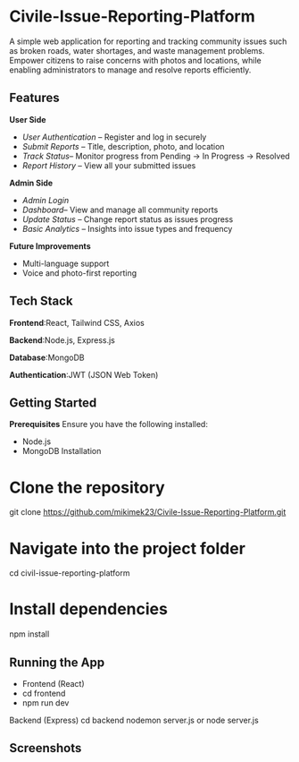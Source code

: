 # Civile-Issue-Reporting-Platform
A simple web application for reporting and tracking community issues such as broken roads, water shortages, and waste management problems. Empower citizens to raise concerns with photos and locations, while enabling administrators to manage and resolve reports efficiently.
## Features
**User Side**
-  *User Authentication* – Register and log in securely
-  *Submit Reports* – Title, description, photo, and location
-  *Track Status*– Monitor progress from Pending → In Progress → Resolved
-  *Report History* – View all your submitted issues

  
 **Admin Side**
-  *Admin Login*
-  *Dashboard*– View and manage all community reports
-  *Update Status* – Change report status as issues progress
-  *Basic Analytics* – Insights into issue types and frequency

 **Future Improvements**
-  Multi-language support
-  Voice and photo-first reporting

 ## Tech Stack

**Frontend**:React, Tailwind CSS, Axios

**Backend**:Node.js, Express.js

**Database**:MongoDB

**Authentication**:JWT (JSON Web Token)


 ## Getting Started
 **Prerequisites**
Ensure you have the following installed:
- Node.js
- MongoDB
 Installation
# Clone the repository
git clone https://github.com/mikimek23/Civile-Issue-Reporting-Platform.git

# Navigate into the project folder
cd civil-issue-reporting-platform

# Install dependencies
npm install


 ## Running the App
- Frontend (React)
- cd frontend
- npm run dev


Backend (Express)
cd backend
nodemon server.js or
node server.js



 ## Screenshots


